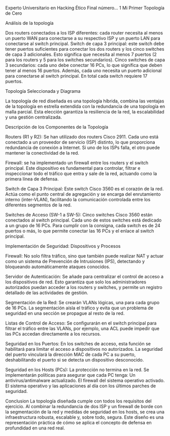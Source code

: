 Experto Universitario en Hacking Ético
Final número… 1
 Mi Primer Topología de Cero

Análisis de la topología

Dos routers conectados a los ISP diferentes: cada router necesita al menos un puerto WAN para conectarse a su respectivo ISP y un puerto LAN para conectarse al switch principal.
Switch de capa 3 principal: este switch debe tener puertos suficientes para conectar los dos routers y los cinco switches de capa 3 adicionales. Esto significa que necesita al menos 7 puertos (2 para los routers y 5 para los switches secundarios).
Cinco switches de capa 3 secundarios: cada uno debe conectar 16 PCs, lo que significa que deben tener al menos 16 puertos. Además, cada uno necesita un puerto adicional para conectarse al switch principal. En total cada switch requiere 17 puertos.

Topología Seleccionada y Diagrama

La topología de red diseñada es una topología híbrida, combina las ventajas de la topología en estrella extendida con la redundancia de una topología en malla parcial. Esta elección garantiza la resiliencia de la red, la escalabilidad y una gestión centralizada.

Descripción de los Componentes de la Topología

Routers (R1 y R2): Se han utilizado dos routers Cisco 2911. Cada uno está conectado a un proveedor de servicio (ISP) distinto, lo que proporciona redundancia de conexión a Internet. Si uno de los ISPs falla, el otro puede mantener la conectividad de la red.

Firewall: se ha implementado un firewall entre los routers y el switch principal. Este dispositivo es fundamental para controlar, filtrar e inspeccionar todo el tráfico que entra y sale de la red, actuando como la primera línea de defensa.

Switch de Capa 3 Principal: Este switch Cisco 3560 es el corazón de la red. Actúa como el punto central de agregación y se encarga del enrutamiento interno (inter-VLAN), facilitando la comunicación controlada entre los diferentes segmentos de la red.

Switches de Acceso (SW-1 a SW-5): Cinco switches Cisco 3560 están conectados al switch principal. Cada uno de estos switches está dedicado a un grupo de 16 PCs. Para cumplir con la consigna, cada switch es de 24 puertos o más, lo que permite conectar las 16 PCs y el enlace al switch principal.

Implementación de Seguridad: Dispositivos y Procesos

Firewall: No solo filtra tráfico, sino que también puede realizar NAT y actuar como un sistema de Prevención de Intrusiones (IPS), detectando y bloqueando automáticamente ataques conocidos.

Servidor de Autenticación: Se añade para centralizar el control de acceso a los dispositivos de red. Esto garantiza que solo los administradores autorizados puedan acceder a los routers y switches, y permite un registro detallado de las actividades de gestión.

Segmentación de la Red: Se crearán VLANs lógicas, una para cada grupo de 16 PCs. La segmentación aísla el tráfico y evita que un problema de seguridad en una sección se propague al resto de la red.

Listas de Control de Acceso: Se configurarán en el switch principal para filtrar el tráfico entre las VLANs, por ejemplo, una ACL puede impedir que las PCs accedan directamente a los recursos.

Seguridad en los Puertos: En los switches de acceso, esta función se habilitará para limitar el acceso a dispositivos no autorizados. La seguridad del puerto vinculará la dirección MAC de cada PC a su puerto, deshabilitando el puerto si se detecta un dispositivo desconocido.

Seguridad en los Hosts (PCs): La protección no termina en la red. Se implementarán políticas para asegurar que cada PC tenga:
Un antivirus/antimalware actualizado.
El firewall del sistema operativo activado.
El sistema operativo y las aplicaciones al día con los últimos parches de seguridad.
 
Conclusion
La topología diseñada cumple con todos los requisitos del ejercicio. Al combinar la redundancia de dos ISP y un firewall de borde con la segmentación de la red y medidas de seguridad en los hosts, se crea una infraestructura robusta, escalable y, sobre todo, segura. Este diseño es una representación práctica de cómo se aplica el concepto de defensa en profundidad en una red real.

